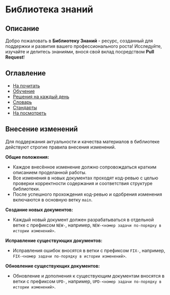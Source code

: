 # Библиотека знаний

## Описание

Добро пожаловать в **Библиотеку Знаний** - ресурс, созданный для поддержки и развития вашего профессионального роста! Исследуйте, изучайте и делитесь знаниями, внося свой вклад посредством **Pull Request**!

## Оглавление

- [На почитать](./src/to-read/index.md)
- [Обучение](./src/education/index.md)
- [Решения на каждый день](./src/solutions-for-every-day/index.md)
- [Словарь](./src/dictionary/index.md)
- [Стандарты](./src/standards/index.md)
- [На посмотреть](./src/to-see.md)

## Внесение изменений

Для поддержания актуальности и качества материалов в библиотеке действуют строгие правила внесения изменений.

**Общие положения:**

- Каждое внесённое изменение должно сопровождаться кратким описанием проделанной работы.
- Все изменения в новых документах проходят код-ревью с целью проверки корректности содержания и соответствия структуре библиотеки.
- После успешного прохождения код-ревью и одобрения изменения включаются в основную ветку `main`.

**Создание новых документов:**

- Каждый новый документ должен разрабатываться в отдельной ветке с префиксом `NEW-`, например, `NEW-<номер задачи по-порядку в истории изменений>`.

**Исправление существующих документов:**

- Исправления ошибок вносятся в ветки с префиксом `FIX-`, например, `FIX-<номер задачи по-порядку в истории изменений>`.

**Обновление существующих документов:**

- Обновление и дополнения к существующим документам вносятся в ветки с префиксом `UPD-`, например, `UPD-<номер задачи по-порядку в истории изменений>`.
